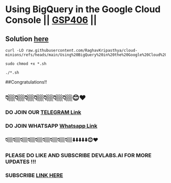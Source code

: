 # Using BigQuery in the Google Cloud Console || [GSP406](https://www.cloudskillsboost.google/focuses/3616?parent=catalog) ||

##  Solution [here]()


```
curl -LO raw.githubusercontent.com/RaghavKripasthya/cloud-minions/refs/heads/main/Using%20BigQuery%20in%20the%20Google%20Cloud%20Console/gsp406.sh

sudo chmod +x *.sh

./*.sh
```

##Congratulations!!
## 👇🏼👇🏼👇🏼👇🏼👇🏼👇🏼👇🏼😊❤️
### DO JOIN OUR [TELEGRAM Link](https://t.me/+VsYwuNuMI9NiNzM9) 
### DO JOIN WHATSAPP [Whatsapp Link](https://chat.whatsapp.com/BeGG0HXiM469i3WFMgm4qs)
### 👇🏼👇🏼👇🏼👇🏼👇🏼👇🏼👇🏼👇🏼👇🏼⬇️⬇️⬇️⬇️⬇️😊❤️
### PLEASE DO LIKE AND SUBSCRIBE DEVLABS.AI FOR MORE UPDATES !!!
### SUBSCRIBE [LINK HERE](https://www.youtube.com/channel/UCVFPYmP2CZvVmICxw7YHT8A)
